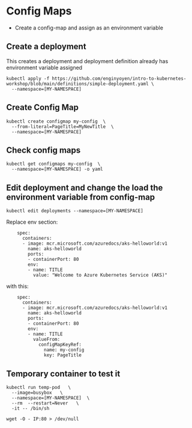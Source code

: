 # Config Maps

* Create a config-map and assign as an environment variable

## Create a deployment 
This creates a deployment and deployment definition already has environment variable assigned
```
kubectl apply -f https://github.com/enginyoyen/intro-to-kubernetes-workshop/blob/main/definitions/simple-deployment.yaml \
  --namespace=[MY-NAMESPACE]
``` 

## Create Config Map
```
kubectl create configmap my-config  \
  --from-literal=PageTitle=MyNewTitle  \
  --namespace=[MY-NAMESPACE]
```

## Check config maps
```
kubectl get configmaps my-config  \
  --namespace=[MY-NAMESPACE] -o yaml
```


## Edit deployment and change the load the environment variable from config-map

```
kubectl edit deployments --namespace=[MY-NAMESPACE]
```

Replace env section:
```
    spec:
      containers:
      - image: mcr.microsoft.com/azuredocs/aks-helloworld:v1
        name: aks-helloworld
        ports:
        - containerPort: 80
        env:
        - name: TITLE
          value: "Welcome to Azure Kubernetes Service (AKS)"
```

with this:

```
    spec:
      containers:
      - image: mcr.microsoft.com/azuredocs/aks-helloworld:v1
        name: aks-helloworld
        ports:
        - containerPort: 80
        env:
        - name: TITLE
          valueFrom:
            configMapKeyRef:
              name: my-config
              key: PageTitle
```


## Temporary container to test it
```
kubectl run temp-pod   \
  --image=busybox   \
  --namespace=[MY-NAMESPACE]  \
  --rm  --restart=Never   \
  -it -- /bin/sh
```

```
wget -O - IP:80 > /dev/null
```

